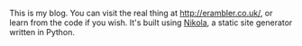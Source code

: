 This is my blog. You can visit the real thing at <http://erambler.co.uk/>, or learn from the code if you wish. It's built using [Nikola](https://getnikola.com), a static site generator written in Python.
